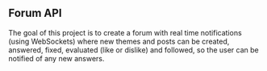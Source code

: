 ## Forum API

The goal of this project is to create a forum with real time notifications (using WebSockets) where new themes and posts can be created, answered, fixed, evaluated (like or dislike) and followed, so the user can be notified of any new answers.
